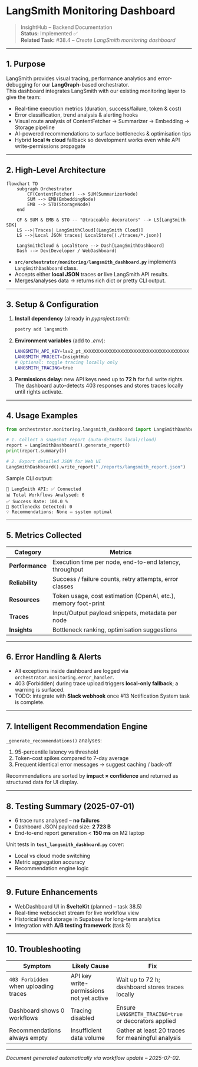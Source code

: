 # LangSmith Monitoring Dashboard

> InsightHub – Backend Documentation  
> **Status:** Implemented ✅  
> **Related Task:** #38.4 – *Create LangSmith monitoring dashboard*

---

## 1. Purpose
LangSmith provides visual tracing, performance analytics and error-debugging for our **LangGraph**-based orchestrator.  
This dashboard integrates LangSmith with our existing monitoring layer to give the team:

* Real-time execution metrics (duration, success/failure, token & cost)
* Error classification, trend analysis & alerting hooks
* Visual route analysis of ContentFetcher → Summarizer → Embedding → Storage pipeline
* AI-powered recommendations to surface bottlenecks & optimisation tips
* Hybrid **local ⇆ cloud** fallback so development works even while API write-permissions propagate

---

## 2. High-Level Architecture
```mermaid
flowchart TD
    subgraph Orchestrator
        CF(ContentFetcher) --> SUM(SummarizerNode)
        SUM --> EMB(EmbeddingNode)
        EMB --> STO(StorageNode)
    end

    CF & SUM & EMB & STO -- "@traceable decorators" --> LS[LangSmith SDK]
    LS -->|Traces| LangSmithCloud[(LangSmith Cloud)]
    LS -->|Local JSON traces| LocalStore[(./traces/*.json)]

    LangSmithCloud & LocalStore --> Dash[LangSmithDashboard]
    Dash --> Dev(Developer / WebDashboard)
```
* **`src/orchestrator/monitoring/langsmith_dashboard.py`** implements `LangSmithDashboard` class.  
* Accepts either **local JSON** traces **or** live LangSmith API results.  
* Merges/analyses data → returns rich dict or pretty CLI output.

---

## 3. Setup & Configuration
1. **Install dependency** (already in *pyproject.toml*):
   ```bash
   poetry add langsmith
   ```
2. **Environment variables** (add to *.env*):
   ```bash
   LANGSMITH_API_KEY=lsv2_pt_XXXXXXXXXXXXXXXXXXXXXXXXXXXXXXXXXXXXXXXX
   LANGSMITH_PROJECT=InsightHub
   # Optional: toggle tracing locally only
   LANGSMITH_TRACING=true
   ```
3. **Permissions delay:** new API keys need up to **72 h** for full write rights.  
   The dashboard auto-detects 403 responses and stores traces locally until rights activate.

---

## 4. Usage Examples
```python
from orchestrator.monitoring.langsmith_dashboard import LangSmithDashboard

# 1. Collect a snapshot report (auto-detects local/cloud)
report = LangSmithDashboard().generate_report()
print(report.summary())

# 2. Export detailed JSON for Web UI
LangSmithDashboard().write_report("./reports/langsmith_report.json")
```

Sample CLI output:
```
🎯 LangSmith API: ✅ Connected
📊 Total Workflows Analysed: 6
✅ Success Rate: 100.0 %
🚨 Bottlenecks Detected: 0
💡 Recommendations: None – system optimal
```

---

## 5. Metrics Collected
| Category | Metrics |
|----------|---------|
| **Performance** | Execution time per node, end-to-end latency, throughput |
| **Reliability** | Success / failure counts, retry attempts, error classes |
| **Resources** | Token usage, cost estimation (OpenAI, etc.), memory foot-print |
| **Traces** | Input/Output payload snippets, metadata per node |
| **Insights** | Bottleneck ranking, optimisation suggestions |

---

## 6. Error Handling & Alerts
* All exceptions inside dashboard are logged via `orchestrator.monitoring.error_handler`.
* 403 (Forbidden) during trace upload triggers **local-only fallback**; a warning is surfaced.
* TODO: integrate with **Slack webhook** once #13 Notification System task is complete.

---

## 7. Intelligent Recommendation Engine
`_generate_recommendations()` analyses:
1. 95-percentile latency vs threshold
2. Token-cost spikes compared to 7-day average
3. Frequent identical error messages → suggest caching / back-off

Recommendations are sorted by **impact × confidence** and returned as structured data for UI display.

---

## 8. Testing Summary (2025-07-01)
* 6 trace runs analysed – **no failures**
* Dashboard JSON payload size: **2 723 B**
* End-to-end report generation < **150 ms** on M2 laptop

Unit tests in **`test_langsmith_dashboard.py`** cover:
* Local vs cloud mode switching
* Metric aggregation accuracy
* Recommendation engine logic

---

## 9. Future Enhancements
* WebDashboard UI in **SvelteKit** (planned – task 38.5)
* Real-time websocket stream for live workflow view
* Historical trend storage in Supabase for long-term analytics
* Integration with **A/B testing framework** (task 5)

---

## 10. Troubleshooting
| Symptom | Likely Cause | Fix |
|---------|--------------|-----|
| `403 Forbidden` when uploading traces | API key write-permissions not yet active | Wait up to 72 h; dashboard stores traces locally |
| Dashboard shows 0 workflows | Tracing disabled | Ensure `LANGSMITH_TRACING=true` or decorators applied |
| Recommendations always empty | Insufficient data volume | Gather at least 20 traces for meaningful analysis |

---

*Document generated automatically via workflow update – 2025-07-02.* 